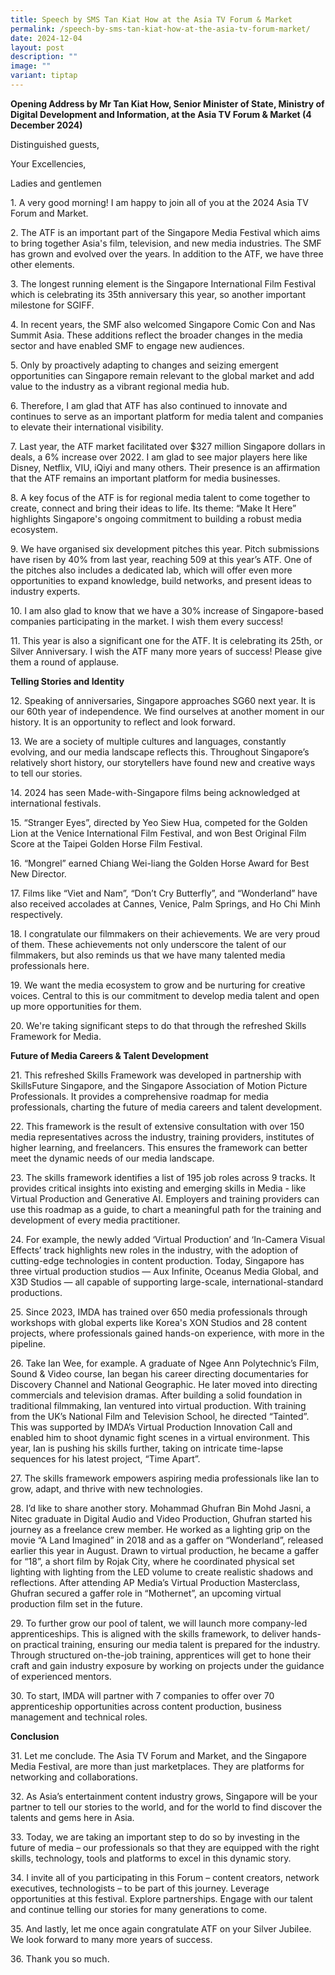 ```yaml
---
title: Speech by SMS Tan Kiat How at the Asia TV Forum & Market
permalink: /speech-by-sms-tan-kiat-how-at-the-asia-tv-forum-market/
date: 2024-12-04
layout: post
description: ""
image: ""
variant: tiptap
---
```

<p><strong>Opening Address by Mr Tan Kiat How, Senior Minister of State, Ministry of Digital Development and Information, at the Asia TV Forum &amp; Market (4 December 2024)</strong>
</p>
<p>Distinguished guests,</p>
<p>Your Excellencies,</p>
<p>Ladies and gentlemen</p>
<p>1. A very good morning! I am happy to join all of you at the 2024 Asia
TV Forum and Market.</p>
<p>2. The ATF is an important part of the Singapore Media Festival which
aims to bring together Asia's film, television, and new media industries.
The SMF has grown and evolved over the years. In addition to the ATF, we
have three other elements.</p>
<p>3. The longest running element is the Singapore International Film Festival
which is celebrating its 35th anniversary this year, so another important
milestone for SGIFF.</p>
<p>4. In recent years, the SMF also welcomed Singapore Comic Con and Nas
Summit Asia. These additions reflect the broader changes in the media sector
and have enabled SMF to engage new audiences.</p>
<p>5. Only by proactively adapting to changes and seizing emergent opportunities
can Singapore remain relevant to the global market and add value to the
industry as a vibrant regional media hub.</p>
<p>6. Therefore, I am glad that ATF has also continued to innovate and continues
to serve as an important platform for media talent and companies to elevate
their international visibility.</p>
<p>7. Last year, the ATF market facilitated over $327 million Singapore dollars
in deals, a 6% increase over 2022. I am glad to see major players here
like Disney, Netflix, VIU, iQiyi and many others. Their presence is an
affirmation that the ATF remains an important platform for media businesses.</p>
<p>8. A key focus of the ATF is for regional media talent to come together
to create, connect and bring their ideas to life. Its theme: “Make It Here”
highlights Singapore's ongoing commitment to building a robust media ecosystem.</p>
<p>9. We have organised six development pitches this year. Pitch submissions
have risen by 40% from last year, reaching 509 at this year’s ATF. One
of the pitches also includes a dedicated lab, which will offer even more
opportunities to expand knowledge, build networks, and present ideas to
industry experts.</p>
<p>10. I am also glad to know that we have a 30% increase of Singapore-based
companies participating in the market. I wish them every success!</p>
<p>11. This year is also a significant one for the ATF. It is celebrating
its 25th, or Silver Anniversary. I wish the ATF many more years of success!
Please give them a round of applause.</p>
<p><strong>Telling Stories and Identity</strong>
</p>
<p>12. Speaking of anniversaries, Singapore approaches SG60 next year. It
is our 60th year of independence. We find ourselves at another moment in
our history. It is an opportunity to reflect and look forward.</p>
<p>13. We are a society of multiple cultures and languages, constantly evolving,
and our media landscape reflects this. Throughout Singapore’s relatively
short history, our storytellers have found new and creative ways to tell
our stories.</p>
<p>14. 2024 has seen Made-with-Singapore films being acknowledged at international
festivals.</p>
<p>15. “Stranger Eyes”, directed by Yeo Siew Hua, competed for the Golden
Lion at the Venice International Film Festival, and won Best Original Film
Score at the Taipei Golden Horse Film Festival.</p>
<p>16. “Mongrel” earned Chiang Wei-liang the Golden Horse Award for Best
New Director.</p>
<p>17. Films like “Viet and Nam”, “Don’t Cry Butterfly”, and “Wonderland”
have also received accolades at Cannes, Venice, Palm Springs, and Ho Chi
Minh respectively.</p>
<p>18. I congratulate our filmmakers on their achievements. We are very proud
of them. These achievements not only underscore the talent of our filmmakers,
but also reminds us that we have many talented media professionals here.</p>
<p>19. We want the media ecosystem to grow and be nurturing for creative
voices. Central to this is our commitment to develop media talent and open
up more opportunities for them.</p>
<p>20. We're taking significant steps to do that through the refreshed Skills
Framework for Media.</p>
<p><strong>Future of Media Careers &amp; Talent Development</strong>
</p>
<p>21. This refreshed Skills Framework was developed in partnership with
SkillsFuture Singapore, and the Singapore Association of Motion Picture
Professionals. It provides a comprehensive roadmap for media professionals,
charting the future of media careers and talent development.</p>
<p>22. This framework is the result of extensive consultation with over 150
media representatives across the industry, training providers, institutes
of higher learning, and freelancers. This ensures the framework can better
meet the dynamic needs of our media landscape.</p>
<p>23. The skills framework identifies a list of 195 job roles across 9 tracks.
It provides critical insights into existing and emerging skills in Media
- like Virtual Production and Generative AI. Employers and training providers
can use this roadmap as a guide, to chart a meaningful path for the training
and development of every media practitioner.</p>
<p>24. For example, the newly added ‘Virtual Production’ and ‘In-Camera Visual
Effects’ track highlights new roles in the industry, with the adoption
of cutting-edge technologies in content production. Today, Singapore has
three virtual production studios — Aux Infinite, Oceanus Media Global,
and X3D Studios — all capable of supporting large-scale, international-standard
productions.</p>
<p>25. Since 2023, IMDA has trained over 650 media professionals through
workshops with global experts like Korea's XON Studios and 28 content projects,
where professionals gained hands-on experience, with more in the pipeline.</p>
<p>26. Take Ian Wee, for example. A graduate of Ngee Ann Polytechnic’s Film,
Sound &amp; Video course, Ian began his career directing documentaries
for Discovery Channel and National Geographic. He later moved into directing
commercials and television dramas. After building a solid foundation in
traditional filmmaking, Ian ventured into virtual production. With training
from the UK’s National Film and Television School, he directed “Tainted”.
This was supported by IMDA’s Virtual Production Innovation Call and enabled
him to shoot dynamic fight scenes in a virtual environment. This year,
Ian is pushing his skills further, taking on intricate time-lapse sequences
for his latest project, “Time Apart”.</p>
<p>27. The skills framework empowers aspiring media professionals like Ian
to grow, adapt, and thrive with new technologies.</p>
<p>28. I’d like to share another story. Mohammad Ghufran Bin Mohd Jasni,
a Nitec graduate in Digital Audio and Video Production, Ghufran started
his journey as a freelance crew member. He worked as a lighting grip on
the movie “A Land Imagined” in 2018 and as a gaffer on “Wonderland”, released
earlier this year in August. Drawn to virtual production, he became a gaffer
for “18”, a short film by Rojak City, where he coordinated physical set
lighting with lighting from the LED volume to create realistic shadows
and reflections. After attending AP Media’s Virtual Production Masterclass,
Ghufran secured a gaffer role in “Mothernet”, an upcoming virtual production
film set in the future.</p>
<p>29. To further grow our pool of talent, we will launch more company-led
apprenticeships. This is aligned with the skills framework, to deliver
hands-on practical training, ensuring our media talent is prepared for
the industry. Through structured on-the-job training, apprentices will
get to hone their craft and gain industry exposure by working on projects
under the guidance of experienced mentors.</p>
<p>30. To start, IMDA will partner with 7 companies to offer over 70 apprenticeship
opportunities across content production, business management and technical
roles.</p>
<p><strong>Conclusion</strong>
</p>
<p>31. Let me conclude. The Asia TV Forum and Market, and the Singapore Media
Festival, are more than just marketplaces. They are platforms for networking
and collaborations.</p>
<p>32. As Asia’s entertainment content industry grows, Singapore will be
your partner to tell our stories to the world, and for the world to find
discover the talents and gems here in Asia.</p>
<p>33. Today, we are taking an important step to do so by investing in the
future of media – our professionals so that they are equipped with the
right skills, technology, tools and platforms to excel in this dynamic
story.</p>
<p>34. I invite all of you participating in this Forum – content creators,
network executives, technologists – to be part of this journey. Leverage
opportunities at this festival. Explore partnerships. Engage with our talent
and continue telling our stories for many generations to come.</p>
<p>35. And lastly, let me once again congratulate ATF on your Silver Jubilee.
We look forward to many more years of success.</p>
<p>36. Thank you so much.</p>